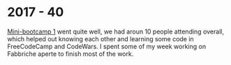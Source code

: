 # 2017 - 40

[Mini-bootcamp 1](https://github.com/turnintocoders/mini-bootcamp) went quite well, we had aroun 10 people attending overall, which helped out knowing each other and learning some code in FreeCodeCamp and CodeWars.
I spent some of my week working on Fabbriche aperte to finish most of the work.